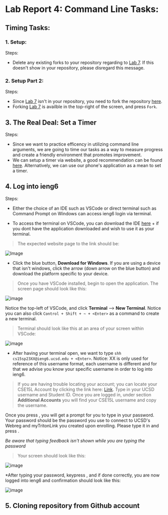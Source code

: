 # Lab Report 4: Command Line Tasks:

## Timing Tasks: 

### 1. Setup:

Steps:
* Delete any existing forks to your repository regarding to [Lab 7](https://github.com/ucsd-cse15l-s23/lab7). If this doesn't show in your repository, please disregard this message. 

### 2. Setup Part 2:

Steps:
* Since [Lab 7](https://github.com/ucsd-cse15l-s23/lab7) isn't in your repository, you need to fork the repository [here](https://github.com/ucsd-cse15l-s23/lab7). 
* Forking [Lab 7](https://github.com/ucsd-cse15l-s23/lab7) is availble in the top-right of the screen, and press `Fork`.

## 3. The Real Deal: Set a Timer

Steps:
* Since we want to practice efficency in utilizing command line arguments, we are going to time our tasks as a way to measure progress and create a friendly environment that promotes improvement. 
* We can setup a timer via website, a good recommendation can be found [here](https://www.timeanddate.com/stopwatch/). Alternatively, we can use our phone's application as a mean to set a timer.

## 4. Log into ieng6

Steps:
* Either the choice of an IDE such as VSCode or direct terminal such as Command Prompt on Windows can access ieng6 login via terminal.
- To access the terminal on VSCode, you can download the IDE [here](https://code.visualstudio.com/download) + <enter> if you dont have the application downloaded and wish to use it as your terminal. 
>The expected website page to the link should be:

![Image](https://user-images.githubusercontent.com/120772535/231031750-f474c858-1f92-4ab4-b714-0ddf22bc6a24.png)
* Click the blue button, **Download for Windows**. If you are using a device that isn't windows, click the arrow (down arrow on the blue button) and download the platform specific to your device. 

>Once you have VSCode installed, begin to open the application. The screen page should look like this: 

![image](https://user-images.githubusercontent.com/120772535/231033020-5f5eee43-b4a7-441a-856a-34a598ea5a75.png)

Notice the top-left of VSCode, and click **Terminal** --> **New Terminal**. Notice you can also click `Control + Shift + ~ + <Enter>` as a command to create a new terminal. 

>Terminal should look like this at an area of your screen within VSCode:

![image](https://user-images.githubusercontent.com/120772535/231034075-0f01da24-bf92-41bd-99b1-e365696e2cb9.png)

* After having your terminal open, we want to type `shh cs15sp23XX@ieng6.ucsd.edu + <Enter>`. Notice: XX is only used for reference of this username format, each username is different and for that we advise you know your specific username in order to log into ieng6. 
  
>If you are having trouble locating your account; you can locate your CSE15L Account by clicking the link here: [Link](https://sdacs.ucsd.edu/~icc/index.php). Type in your UCSD username and Student ID. Once you are logged in, under section **Additional Accounts** you will find your CSE15L username and copy the username. 

  
  
Once you press <Enter>, you will get a prompt for you to type in your password. Your password should be the password you use to connect to UCSD's Webreg and myTritonLink you created upon enrolling. Please type it in and press <Enter>. 

*Be aware that typing feedback isn't shown while you are typing the password*

> Your screen should look like this:

![image](https://user-images.githubusercontent.com/120772535/231037278-12438fb9-f230-41c7-bbf9-358f4612decd.png)

  
*After typing your password, keypress <Enter>, and if done correctly, you are now logged into ieng6 and confirmation should look like this: 

![image](https://user-images.githubusercontent.com/120772535/231037467-e8551f71-3e2b-454a-b395-8d0dbb9c2df3.png)

## 5. Cloning repository from Github account

